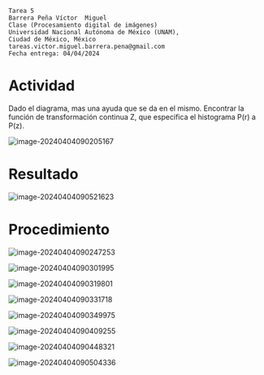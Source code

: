 ```
Tarea 5
Barrera Peña Víctor  Miguel
Clase (Procesamiento digital de imágenes)
Universidad Nacional Autónoma de México (UNAM),
Ciudad de México, México
tareas.victor.miguel.barrera.pena@gmail.com
Fecha entrega: 04/04/2024
```

# Actividad

Dado el diagrama, mas una ayuda que se da en el mismo.
Encontrar la función de transformación continua Z, que especifica el histograma P(r) a P(z).

![image-20240404090205167](assets/image-20240404090205167.png)

# Resultado

![image-20240404090521623](assets/image-20240404090521623.png)



# Procedimiento

![image-20240404090247253](assets/image-20240404090247253.png)

![image-20240404090301995](assets/image-20240404090301995.png)

![image-20240404090319801](assets/image-20240404090319801.png)

![image-20240404090331718](assets/image-20240404090331718.png)

![image-20240404090349975](assets/image-20240404090349975.png)

![image-20240404090409255](assets/image-20240404090409255.png)

![image-20240404090448321](assets/image-20240404090448321.png)

![image-20240404090504336](assets/image-20240404090504336.png)
